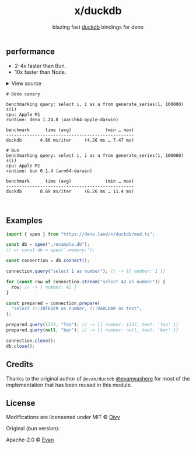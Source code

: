 <h1 align=center>x/duckdb</h1>
<div align=center>blazing fast <a href=https://duckdb.org>duckdb</a> bindings for deno</div>

<br />

## performance

- 2-4x faster than Bun.
- 10x faster than Node.

<details><summary>View source</summary>

```typescript
const db = open("/tmp/test.db");
const connection = db.connect();

const q = "select i, i as a from generate_series(1, 100000) s(i)";

const p = connection.prepare(q);
console.log("benchmarking query: " + q);

bench("duckdb", () => {
  p.query();
});

await run({ percentiles: false });

connection.close();
db.close();
```

</details>
<summary>

```
# Deno canary

benchmarking query: select i, i as a from generate_series(1, 100000) s(i)
cpu: Apple M1
runtime: deno 1.24.0 (aarch64-apple-darwin)

benchmark      time (avg)             (min … max)
-------------------------------------------------
duckdb       4.66 ms/iter     (4.26 ms … 7.47 ms)
```

```
# Bun
benchmarking query: select i, i as a from generate_series(1, 100000) s(i)
cpu: Apple M1
runtime: bun 0.1.4 (arm64-darwin)

benchmark      time (avg)             (min … max)
-------------------------------------------------
duckdb       8.69 ms/iter     (6.26 ms … 11.4 ms)
```

<br />

## Examples

```typescript
import { open } from "https://deno.land/x/duckdb/mod.ts";

const db = open("./example.db");
// or const db = open(':memory:');

const connection = db.connect();

connection.query("select 1 as number"); // -> [{ number: 1 }]

for (const row of connection.stream("select 42 as number")) {
  row; // -> { number: 42 }
}

const prepared = connection.prepare(
  "select ?::INTEGER as number, ?::VARCHAR as text",
);

prepared.query(1337, "foo"); // -> [{ number: 1337, text: 'foo' }]
prepared.query(null, "bar"); // -> [{ number: null, text: 'bar' }]

connection.close();
db.close();
```

## Credits

Thanks to the original author of `@evan/duckdb`
[@evanwashere](https://github.com/evanwashere) for most of the implementation
that has been reused in this module.

## License

Modifications are licensened under MIT © [Divy](https://github.com/littledivy)

Original (bun version):

Apache-2.0 © [Evan](https://github.com/evanwashere)
